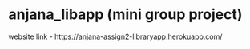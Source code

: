 # anjana_libapp (mini group project)
website link - https://anjana-assign2-libraryapp.herokuapp.com/

